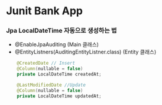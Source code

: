 # Junit Bank App

### Jpa LocalDateTime 자동으로 생성하는 법
- @EnableJpaAuditing (Main 클래스)
- @EntityListners(AuditingEntityListner.class) (Entity 클래스)

```java
    @CreatedDate // Insert
    @Column(nullable = false)
    private LocalDateTime createdAt;

    @LastModifiedDate //Update
    @Column(nullable = false)
    private LocalDateTime updatedAt;
```
